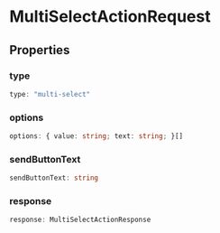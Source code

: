 # MultiSelectActionRequest

## Properties

### type

```ts
type: "multi-select"
```

### options

```ts
options: { value: string; text: string; }[]
```

### sendButtonText

```ts
sendButtonText: string
```

### response

```ts
response: MultiSelectActionResponse
```
